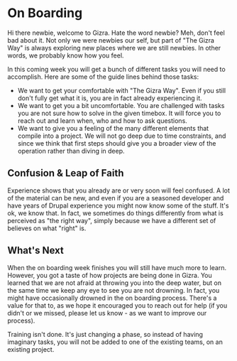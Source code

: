 # On Boarding

Hi there newbie, welcome to Gizra. Hate the word newbie? Meh, don't feel bad about it.
Not only we were newbies our self, but part of "The Gizra Way" is always exploring new places where we are still newbies. In other words, we probably know how you feel.

In this coming week you will get a bunch of different tasks you will need to accomplish. Here are some of the guide lines behind those tasks:

* We want to get your comfortable with "The Gizra Way". Even if you still don't fully get what it is, you are in fact already experiencing it.
* We want to get you a bit uncomfortable. You are challenged with tasks you are not sure how to solve in the given timebox. It will force you to reach out and learn when, who and how to ask questions.
* We want to give you a feeling of the many different elements that compile into a project.
We will not go deep due to time constraints, and since we think that first steps should give you a broader
view of the operation rather than diving in deep.

## Confusion & Leap of Faith

Experience shows that you already are or very soon will feel confused. A lot of the material can be new,
and even if you are a seasoned developer and have years of Drupal experience you might now know some of the stuff. It's ok, we know that. In fact, we sometimes do things differently from what is perceived as "the right way", simply because we have a different set of believes on what "right" is.

## What's Next

When the on boarding week finishes you will still have much more to learn. However, you got a taste of how projects are being done in Gizra.
You learned that we are not afraid at throwing you into the deep water, but on the same time we keep any eye to see you are not drowning. In fact, you might have occasionally drowned in the on boarding process. There's a value for that to, as we hope it encouraged you to reach out for help (if you didn't or we missed, please let us know - as we want to improve our process).

Training isn't done. It's just changing a phase, so instead of having imaginary tasks, you will not be added to one of the existing teams, on an existing project.


